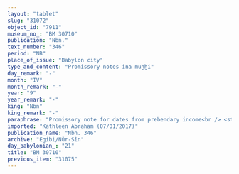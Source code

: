 ```yaml
---
layout: "tablet"
slug: "31072"
object_id: "7911"
museum_no_: "BM 30710"
publication: "Nbn."
text_number: "346"
period: "NB"
place_of_issue: "Babylon city"
type_and_content: "Promissory notes ina muẖẖi"
day_remark: "-"
month: "IV"
month_remark: "-"
year: "9"
year_remark: "-"
king: "Nbn"
king_remark: "-"
paraphrase: "Promissory note for dates from prebendary income<br /> <strong>B</strong> owes 20 kor of dates [broken off] to <strong>A</strong>, to be delivered from (<em>ina</em>) the prebendary income (<em>ma&scaron;&scaron;artu</em>) of the months Ta&scaron;rīt (VII) and ṭebēt (X). In addition, there is a debt owed by <strong>B</strong>&#39;s parents, - <strong><sup>f</sup>C<sub>1</sub></strong>, [his?] mother and [the name is broken off], his father [broken off] -, to the same creditor and still pending. Witnesses.<br /> &nbsp;<br /> <strong>A </strong>= Itti-Marduk-balāṭu/Nab&ucirc;-ahhē-iddin//Egibi; <strong>B </strong>= Nab&ucirc;-&scaron;umu-uṣur/&Scaron;āpik-zēri//Ṣāhit-gin&ecirc;; <strong><sup>f</sup>C<sub>1 </sub></strong>= <sup>f</sup>Kabtāya, mother of <strong>B</strong>; <strong>C<sub>2 </sub></strong>= [the name is broken off], father of <strong>B</strong>."
imported: "Kathleen Abraham (07/01/2017)"
publication_name: "Nbn. 346"
archive: "Egibi/Nūr-Sîn"
day_babylonian_: "21"
title: "BM 30710"
previous_item: "31075"
---
```

